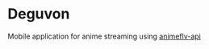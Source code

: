 # Deguvon

Mobile application for anime streaming using [animeflv-api](https://github.com/kuronosu/animeflv-api)
